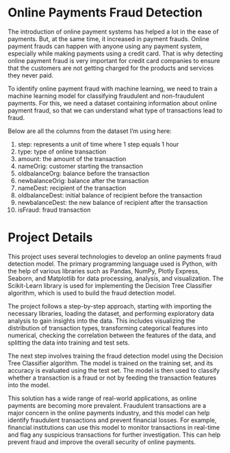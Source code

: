 # Online Payments Fraud Detection

The introduction of online payment systems has helped a lot in the ease of payments. But, at the same time, it increased in payment frauds. Online payment frauds can happen with anyone using any payment system, especially while making payments using a credit card. That is why detecting online payment fraud is very important for credit card companies to ensure that the customers are not getting charged for the products and services they never paid.

To identify online payment fraud with machine learning, we need to train a machine learning model for classifying fraudulent and non-fraudulent payments. For this, we need a dataset containing information about online payment fraud, so that we can understand what type of transactions lead to fraud.

Below are all the columns from the dataset I’m using here:

1. step: represents a unit of time where 1 step equals 1 hour
2. type: type of online transaction
3. amount: the amount of the transaction
4. nameOrig: customer starting the transaction
5. oldbalanceOrg: balance before the transaction
6. newbalanceOrig: balance after the transaction
7. nameDest: recipient of the transaction
8. oldbalanceDest: initial balance of recipient before the transaction
9. newbalanceDest: the new balance of recipient after the transaction
10. isFraud: fraud transaction


# Project Details

This project uses several technologies to develop an online payments fraud detection model. The primary programming language used is Python, with the help of various libraries such as Pandas, NumPy, Plotly Express, Seaborn, and Matplotlib for data processing, analysis, and visualization. The Scikit-Learn library is used for implementing the Decision Tree Classifier algorithm, which is used to build the fraud detection model.

The project follows a step-by-step approach, starting with importing the necessary libraries, loading the dataset, and performing exploratory data analysis to gain insights into the data. This includes visualizing the distribution of transaction types, transforming categorical features into numerical, checking the correlation between the features of the data, and splitting the data into training and test sets.

The next step involves training the fraud detection model using the Decision Tree Classifier algorithm. The model is trained on the training set, and its accuracy is evaluated using the test set. The model is then used to classify whether a transaction is a fraud or not by feeding the transaction features into the model.

This solution has a wide range of real-world applications, as online payments are becoming more prevalent. Fraudulent transactions are a major concern in the online payments industry, and this model can help identify fraudulent transactions and prevent financial losses. For example, financial institutions can use this model to monitor transactions in real-time and flag any suspicious transactions for further investigation. This can help prevent fraud and improve the overall security of online payments.